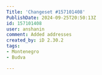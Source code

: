 ```yaml
---
Title: 'Changeset #157101408'
PublishDate: 2024-09-25T20:50:13Z
id: 157101408
user: anshanin
comment: Added addresses
created_by: iD 2.30.2
tags:
- Montenegro
- Budva

---
```

